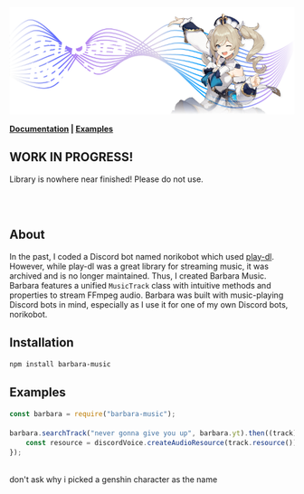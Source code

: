 <img src="./media/Banner.png">

<b>[Documentation](https://avoxel284.github.io/barbara) | [Examples](https://github.com/Avoxel284/barbara/examples)</b>

## WORK IN PROGRESS!

Library is nowhere near finished! Please do not use.

<br>
<br>

## About

In the past, I coded a Discord bot named norikobot which used [play-dl](https://github.com/play-dl/play-dl). However, while play-dl was a great library for streaming music, it was archived and is no longer maintained. Thus, I created Barbara Music. Barbara features a unified `MusicTrack` class with intuitive methods and properties to stream FFmpeg audio. Barbara was built with music-playing Discord bots in mind, especially as I use it for one of my own Discord bots, norikobot.

## Installation

```
npm install barbara-music
```

## Examples

```js
const barbara = require("barbara-music");

barbara.searchTrack("never gonna give you up", barbara.yt).then((track) => {
	const resource = discordVoice.createAudioResource(track.resource());
});
```

<br>
don't ask why i picked a genshin character as the name
